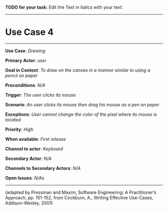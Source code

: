 **TODO for your task:** Edit the Text in italics with your text.

<hr>

# Use Case 4

<hr>

**Use Case**: *Drawing*

**Primary Actor**: *user*

**Goal in Context**: *To draw on the canvas in a manner similar to using a pencil on paper*

**Preconditions**: *N/A*

**Trigger**: *The user clicks its mouse*
  
**Scenario**: *An user clicks its mouse then drag his mouse as a pen on paper*
 
**Exceptions**: *User cannot change the color of the pixel where its mouse is located*

**Priority**: *High*

**When available**: *First release*

**Channel to actor**: *Keyboard*

**Secondary Actor**: *N/A*

**Channels to Secondary Actors**: *N/A*

**Open Issues**: *N/As*

<hr>



(adapted by Pressman and Maxim, Software Engineering: A Practitioner’s Approach, pp. 151-152, from Cockburn,
A., Writing Effective Use-Cases, Addison-Wesley, 2001)

